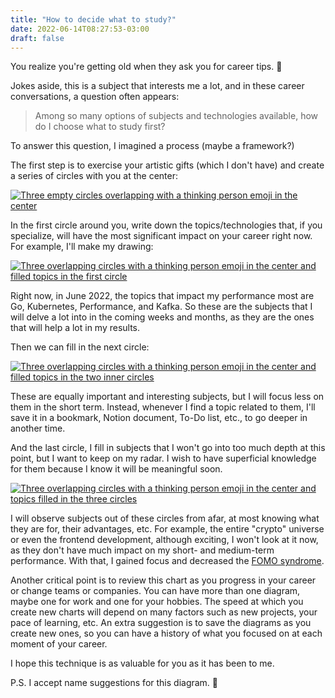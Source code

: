 ```yaml
---
title: "How to decide what to study?"
date: 2022-06-14T08:27:53-03:00
draft: false
---
```

You realize you're getting old when they ask you for career tips. 🙂

Jokes aside, this is a subject that interests me a lot, and in these career conversations, a question often appears: 

> Among so many options of subjects and technologies available, how do I choose what to study first?

To answer this question, I imagined a process (maybe a framework?)

The first step is to exercise your artistic gifts (which I don't have) and create a series of circles with you at the center:

[![Three empty circles overlapping with a thinking person emoji in the center](/images/posts/c1.png)](/images/posts/c1.png)

In the first circle around you, write down the topics/technologies that, if you specialize, will have the most significant impact on your career right now. For example, I'll make my drawing:

[![Three overlapping circles with a thinking person emoji in the center and filled topics in the first circle](/images/posts/c2.png)](/images/posts/c2.png)

Right now, in June 2022, the topics that impact my performance most are Go, Kubernetes, Performance, and Kafka. So these are the subjects that I will delve a lot into in the coming weeks and months, as they are the ones that will help a lot in my results.

Then we can fill in the next circle:

[![Three overlapping circles with a thinking person emoji in the center and filled topics in the two inner circles](/images/posts/c3_en.png)](/images/posts/c3_en.png)

These are equally important and interesting subjects, but I will focus less on them in the short term. Instead, whenever I find a topic related to them, I'll save it in a bookmark, Notion document, To-Do list, etc., to go deeper in another time. 

And the last circle, I fill in subjects that I won't go into too much depth at this point, but I want to keep on my radar. I wish to have superficial knowledge for them because I know it will be meaningful soon.

[![Three overlapping circles with a thinking person emoji in the center and topics filled in the three circles](/images/posts/c4_en.png)](/images/posts/c4_en.png)

I will observe subjects out of these circles from afar, at most knowing what they are for, their advantages, etc. For example, the entire "crypto" universe or even the frontend development, although exciting, I won't look at it now, as they don't have much impact on my short- and medium-term performance. With that, I gained focus and decreased the [FOMO syndrome](https://en.wikipedia.org/wiki/Fear_of_missing_out).

Another critical point is to review this chart as you progress in your career or change teams or companies. You can have more than one diagram, maybe one for work and one for your hobbies. The speed at which you create new charts will depend on many factors such as new projects, your pace of learning, etc. An extra suggestion is to save the diagrams as you create new ones, so you can have a history of what you focused on at each moment of your career.

I hope this technique is as valuable for you as it has been to me.

P.S. I accept name suggestions for this diagram. 🙂